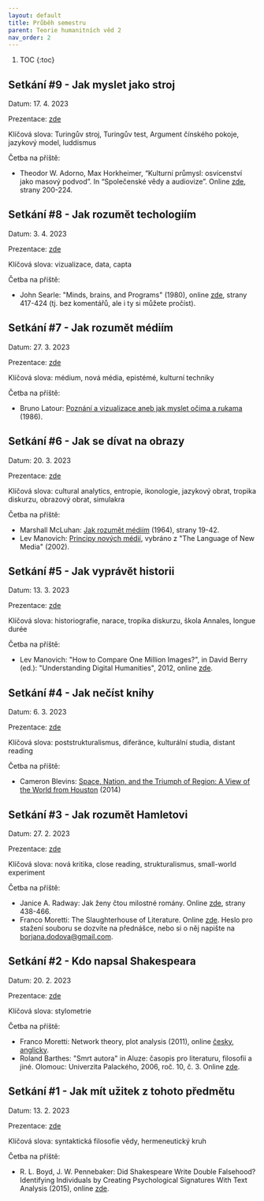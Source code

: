 ```yaml
---
layout: default
title: Průběh semestru
parent: Teorie humanitních věd 2 
nav_order: 2
---
```


1. TOC
{:toc}

## Setkání #9 - Jak myslet jako stroj

Datum: 17. 4. 2023

Prezentace: [zde](https://bdodova.github.io/prezentace_LS_2022_23_THV2_UP/09-jak_myslet_jako_stroj.html)

Klíčová slova: Turingův stroj, Turingův test, Argument čínského pokoje, jazykový model, luddismus

Četba na příště:
- Theodor W. Adorno, Max Horkheimer, “Kulturní průmysl: osvícenství jako masový podvod”. In “Společenské vědy a audiovize”. Online [zde](https://monoskop.org/images/d/d8/Bendova_Helena_Strnad_Matej_eds_Spolecenske_vedy_a_audiovize_2014.pdf), strany 200-224.

## Setkání #8 - Jak rozumět techologiím

Datum: 3. 4. 2023

Prezentace: [zde](https://bdodova.github.io/prezentace_LS_2022_23_THV2_UP/08-jak_rozumet_technologiim.html)

Klíčová slova: vizualizace, data, capta

Četba na příště:
- John Searle: "Minds, brains, and Programs" (1980), online [zde](http://www.course.sdu.edu.cn/G2S/eWebEditor/uploadfile/20140227112825015.pdf), strany 417-424 (tj. bez komentářů, ale i ty si můžete pročíst).

## Setkání #7 - Jak rozumět médiím

Datum: 27. 3. 2023

Prezentace: [zde](https://bdodova.github.io/prezentace_LS_2022_23_THV2_UP/07-jak_rozumet_mediim.html)

Klíčová slova: médium, nová média, epistémé, kulturní techniky

Četba na příště:
- Bruno Latour: [Poznání a vizualizace aneb jak myslet očima a rukama](https://teorievedy.flu.cas.cz/index.php/tv/article/download/446/444) (1986).

## Setkání #6 - Jak se dívat na obrazy

Datum: 20. 3. 2023

Prezentace: [zde](https://bdodova.github.io/prezentace_LS_2022_23_THV2_UP/06-jak_se_divat_na_obrazy.html)

Klíčová slova: cultural analytics, entropie, ikonologie, jazykový obrat, tropika diskurzu, obrazový obrat, simulakra

Četba na příště:
- Marshall McLuhan: [Jak rozumět médiím](https://monoskop.org/images/7/77/McLuhan_Marshall_Jak_rozumet_mediim.pdf) (1964), strany 19-42.
- Lev Manovich: [Principy nových médií](https://pile.sdbs.cz/docs/Principy_novych_medii.pdf), vybráno z "The Language of New Media" (2002).

## Setkání #5 - Jak vyprávět historii

Datum: 13. 3. 2023

Prezentace: [zde](https://bdodova.github.io/prezentace_LS_2022_23_THV2_UP/05-jak_vypravet_historii.html)

Klíčová slova: historiografie, narace, tropika diskurzu, škola Annales, longue durée

Četba na příště:
* Lev Manovich: "How to Compare One Million Images?", in David Berry (ed.): "Understanding Digital Humanities", 2012, online [zde](http://softwarestudies.com/cultural_analytics/2011.How_To_Compare_One_Million_Images.pdf).

## Setkání #4 - Jak nečíst knihy

Datum: 6. 3. 2023

Prezentace: [zde](https://bdodova.github.io/prezentace_LS_2022_23_THV2_UP/04-jak_necist_knihy.html)

Klíčová slova: poststrukturalismus, diferänce, kulturální studia, distant reading

Četba na příště:
* Cameron Blevins: [Space, Nation, and the Triumph of Region: A View of the World from Houston](http://cameronblevins.org/downloads/Blevins_SpaceNationAndTheTriumphOfRegion_Color.pdf) (2014)

## Setkání #3 - Jak rozumět Hamletovi

Datum: 27. 2. 2023

Prezentace: [zde](https://bdodova.github.io/prezentace_LS_2022_23_THV2_UP/03-jak_rozumět_hamletovi.html)

Klíčová slova: nová kritika, close reading, strukturalismus, small-world experiment

Četba na příště:
* Janice A. Radway: Jak ženy čtou milostné romány. Online [zde](https://monoskop.org/images/d/d8/Bendova_Helena_Strnad_Matej_eds_Spolecenske_vedy_a_audiovize_2014.pdf), strany 438-466.
* Franco Moretti: The Slaughterhouse of Literature. Online [zde](http://invertedpendulum.cz/dh/Moretti-Slaughterhouse-of-Lit.pdf). Heslo pro stažení souboru se dozvíte na přednášce, nebo si o něj napište na borjana.dodova@gmail.com.

## Setkání #2 - Kdo napsal Shakespeara

Datum: 20. 2. 2023

Prezentace: [zde](https://bdodova.github.io/prezentace_LS_2022_23_THV2_UP/02-kdo_napsal_shakespeara.html)

Klíčová slova: stylometrie

Četba na příště:
* Franco Moretti: Network theory, plot analysis (2011), online [česky](https://bdodova.github.io/prezentace_LS_2022_23_THV2_UP/texts/moretti-teorie_siti_a_analyza_syzetu.pdf), [anglicky](https://litlab.stanford.edu/LiteraryLabPamphlet2.pdf).
* Roland Barthes: "Smrt autora" in Aluze: časopis pro literaturu, filosofii a jiné. Olomouc: Univerzita Palackého, 2006, roč. 10, č. 3. Online [zde](https://monoskop.org/images/d/de/Barthes_Roland_1968_2006_Smrt_autora.pdf).

## Setkání #1 - Jak mít užitek z tohoto předmětu

Datum: 13. 2. 2023

Prezentace: [zde](https://bdodova.github.io/prezentace_LS_2022_23_THV2_UP/01-jak_mit_uzitek_z_tohoto_predmetu.html)

Klíčová slova: syntaktická filosofie vědy, hermeneutický kruh

Četba na příště:
* R. L. Boyd, J. W. Pennebaker: Did Shakespeare Write Double Falsehood? Identifying Individuals by Creating Psychological Signatures With Text Analysis (2015), online [zde](http://elizabethan-theatre.org/wps/wp-content/uploads/2015/07/Double-Falsehood-by-Ryan-Boyd-Psychological-Science-2015.pdf).
